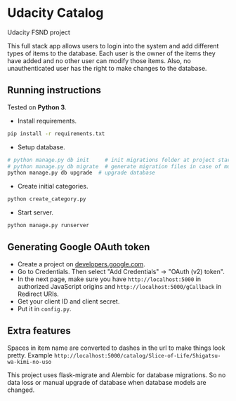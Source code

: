 # Udacity Catalog

Udacity FSND project

This full stack app allows users to login into the system and add different types of items to the database.
Each user is the owner of the items they have added and no other user can modify those items.
Also, no unauthenticated user has the right to make changes to the database.


## Running instructions

Tested on **Python 3**.

* Install requirements.

```sh
pip install -r requirements.txt
```

* Setup database.

```sh
# python manage.py db init     # init migrations folder at project start
# python manage.py db migrate  # generate migration files in case of model change
python manage.py db upgrade  # upgrade database
```

* Create initial categories.

```sh
python create_category.py
```

* Start server.

```sh
python manage.py runserver
```


## Generating Google OAuth token

* Create a project on [developers.google.com](https://console.developers.google.com/).
* Go to Credentials. Then select "Add Credentials" -> "OAuth (v2) token".
* In the next page, make sure you have `http://localhost:5000` in authorized JavaScript origins and `http://localhost:5000/gCallback` in Redirect URIs.
* Get your client ID and client secret.
* Put it in `config.py`.


## Extra features

Spaces in item name are converted to dashes in the url to make things look pretty. Example `http://localhost:5000/catalog/Slice-of-Life/Shigatsu-wa-kimi-no-uso`

This project uses flask-migrate and Alembic for database migrations. So no data loss or manual upgrade of database when database models are changed.

